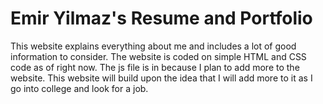# Emir Yilmaz's Resume and Portfolio
This website explains everything about me and includes a lot of good information to consider.
The website is coded on simple HTML and CSS code as of right now.
The js file is in because I plan to add more to the website.
This website will build upon the idea that I will add more to it as I go into college and look for a job. 
